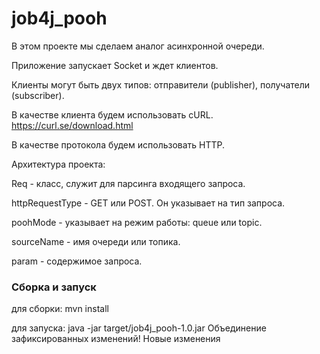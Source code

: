 # job4j_pooh
В этом проекте мы сделаем аналог асинхронной очереди.

Приложение запускает Socket и ждет клиентов.

Клиенты могут быть двух типов: отправители (publisher), получатели (subscriber).

В качестве клиента будем использовать cURL. https://curl.se/download.html 

В качестве протокола будем использовать HTTP.

Архитектура проекта:

Req - класс, служит для парсинга входящего запроса.

httpRequestType - GET или POST. Он указывает на тип запроса.

poohMode - указывает на режим работы: queue или topic.

sourceName - имя очереди или топика.

param - содержимое запроса.
### Сборка и запуск
для сборки: mvn install

для запуска: java -jar target/job4j_pooh-1.0.jar
Объединение зафиксированных изменений!
Новые изменения